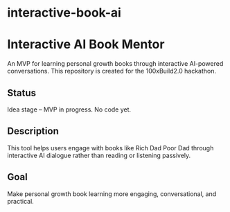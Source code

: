 # interactive-book-ai
# Interactive AI Book Mentor

An MVP for learning personal growth books through interactive AI-powered conversations.
This repository is created for the 100xBuild2.0 hackathon.

## Status
Idea stage – MVP in progress. No code yet.

## Description
This tool helps users engage with books like Rich Dad Poor Dad through interactive AI dialogue rather than reading or listening passively.

## Goal
Make personal growth book learning more engaging, conversational, and practical.
